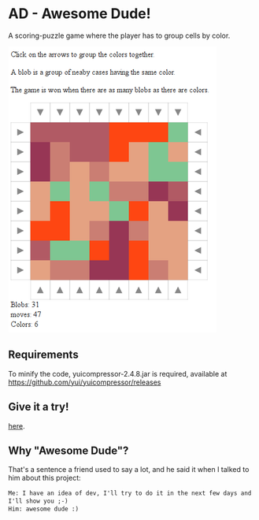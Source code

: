 # AD - Awesome Dude!

A scoring-puzzle game where the player has to group cells by color.

![screenshot](screenshot.png "Awesome Dude!")

## Requirements

To minify the code, yuicompressor-2.4.8.jar is required, available at
https://github.com/yui/yuicompressor/releases

## Give it a try!

[here](http://padawin.github.io/AD).

## Why "Awesome Dude"?

That's a sentence a friend used to say a lot, and he said it when I talked to
him about this project:

```
Me: I have an idea of dev, I'll try to do it in the next few days and I'll show you ;-)
Him: awesome dude :)

```
